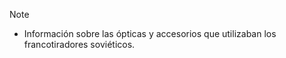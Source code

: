 >[!NOTE]
>- Información sobre las ópticas y accesorios que utilizaban los francotiradores soviéticos.

